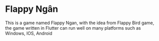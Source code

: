# Flappy Ngân

This is a game named Flappy Ngan, with the idea from Flappy Bird game, the game written in Flutter can run well on many platforms such as Windows, IOS, Android
